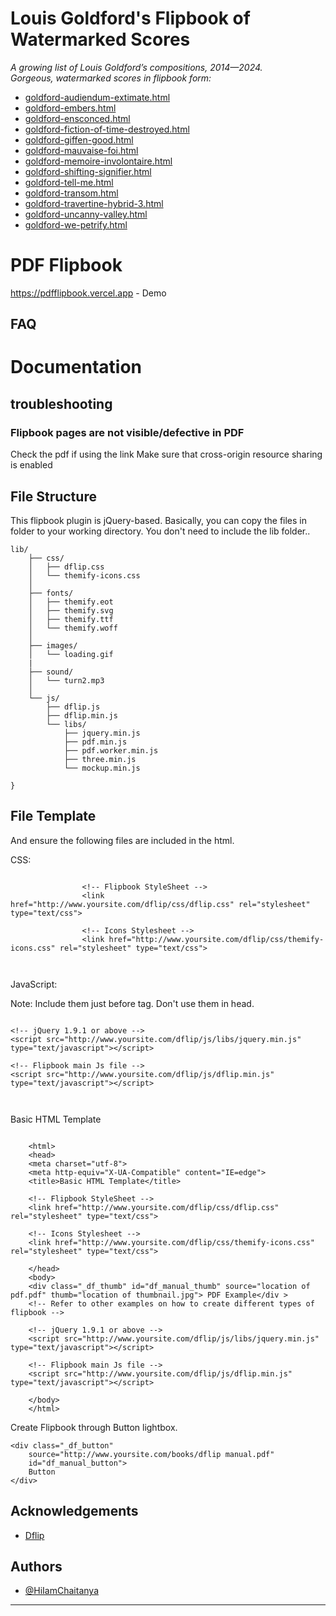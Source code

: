 # Louis Goldford's Flipbook of Watermarked Scores   

_A growing list of Louis Goldford’s compositions, 2014—2024._     
_Gorgeous, watermarked scores in flipbook form:_       
    
* [goldford-audiendum-extimate.html](https://einbahnstrasse.github.io/flipbook-watermarked-scores/goldford-audiendum-extimate.html)     
* [goldford-embers.html](https://einbahnstrasse.github.io/flipbook-watermarked-scores/goldford-embers.html)     
* [goldford-ensconced.html](https://einbahnstrasse.github.io/flipbook-watermarked-scores/goldford-ensconced.html)     
* [goldford-fiction-of-time-destroyed.html](https://einbahnstrasse.github.io/flipbook-watermarked-scores/goldford-fiction-of-time-destroyed.html)     
* [goldford-giffen-good.html](https://einbahnstrasse.github.io/flipbook-watermarked-scores/goldford-giffen-good.html)     
* [goldford-mauvaise-foi.html](https://einbahnstrasse.github.io/flipbook-watermarked-scores/goldford-mauvaise-foi.html)     
* [goldford-memoire-involontaire.html](https://einbahnstrasse.github.io/flipbook-watermarked-scores/goldford-memoire-involontaire.html)     
* [goldford-shifting-signifier.html](https://einbahnstrasse.github.io/flipbook-watermarked-scores/goldford-shifting-signifier.html)     
* [goldford-tell-me.html](https://einbahnstrasse.github.io/flipbook-watermarked-scores/goldford-tell-me.html)     
* [goldford-transom.html](https://einbahnstrasse.github.io/flipbook-watermarked-scores/goldford-transom.html)     
* [goldford-travertine-hybrid-3.html](https://einbahnstrasse.github.io/flipbook-watermarked-scores/goldford-travertine-hybrid-3.html)     
* [goldford-uncanny-valley.html](https://einbahnstrasse.github.io/flipbook-watermarked-scores/goldford-uncanny-valley.html)     
* [goldford-we-petrify.html](https://einbahnstrasse.github.io/flipbook-watermarked-scores/goldford-we-petrify.html)     
   
# PDF Flipbook

https://pdfflipbook.vercel.app - Demo

## FAQ

# Documentation

## troubleshooting

### Flipbook pages are not visible/defective in PDF
Check the pdf if using the link Make sure that cross-origin resource sharing is enabled 

## File Structure

This flipbook plugin is jQuery-based. Basically, you can copy the files in folder to your working directory. You don't need to include the lib folder..

```
lib/ 
    ├── css/
    │   ├── dflip.css
    │   └── themify-icons.css
    │
    ├── fonts/
    │   ├── themify.eot
    │   ├── themify.svg
    │   ├── themify.ttf
    │   └── themify.woff
    │
    ├── images/
    │   └── loading.gif
    |
    ├── sound/
    │   └── turn2.mp3
    │
    └── js/
        ├── dflip.js
        ├── dflip.min.js
        └── libs/
            ├── jquery.min.js
            ├── pdf.min.js
            ├── pdf.worker.min.js
            ├── three.min.js
            └── mockup.min.js

}
```

## File Template
And ensure the following files are included in the html.

CSS:
```
            
                <!-- Flipbook StyleSheet -->
                <link href="http://www.yoursite.com/dflip/css/dflip.css" rel="stylesheet" type="text/css">

                <!-- Icons Stylesheet -->
                <link href="http://www.yoursite.com/dflip/css/themify-icons.css" rel="stylesheet" type="text/css">
            
        
```
JavaScript:

Note: Include them just before </body> tag. Don't use them in head.

```
            
<!-- jQuery 1.9.1 or above -->
<script src="http://www.yoursite.com/dflip/js/libs/jquery.min.js" type="text/javascript"></script>

<!-- Flipbook main Js file -->
<script src="http://www.yoursite.com/dflip/js/dflip.min.js" type="text/javascript"></script>
            
        
```
Basic HTML Template
```

    <html>
    <head>
    <meta charset="utf-8">
    <meta http-equiv="X-UA-Compatible" content="IE=edge">
    <title>Basic HTML Template</title>

    <!-- Flipbook StyleSheet -->
    <link href="http://www.yoursite.com/dflip/css/dflip.css" rel="stylesheet" type="text/css">

    <!-- Icons Stylesheet -->
    <link href="http://www.yoursite.com/dflip/css/themify-icons.css" rel="stylesheet" type="text/css">

    </head>
    <body>
    <div class="_df_thumb" id="df_manual_thumb" source="location of pdf.pdf" thumb="location of thumbnail.jpg"> PDF Example</div >
    <!-- Refer to other examples on how to create different types of flipbook -->

    <!-- jQuery 1.9.1 or above -->
    <script src="http://www.yoursite.com/dflip/js/libs/jquery.min.js" type="text/javascript"></script>

    <!-- Flipbook main Js file -->
    <script src="http://www.yoursite.com/dflip/js/dflip.min.js" type="text/javascript"></script>

    </body>
    </html>
```
Create Flipbook through Button lightbox.
```
<div class="_df_button"
    source="http://www.yoursite.com/books/dflip manual.pdf"
    id="df_manual_button">
    Button
</div>
```
## Acknowledgements

 - [Dflip]()


## Authors

- [@HiIamChaitanya](https://www.github.com/HiIamChaitanya)





-----
